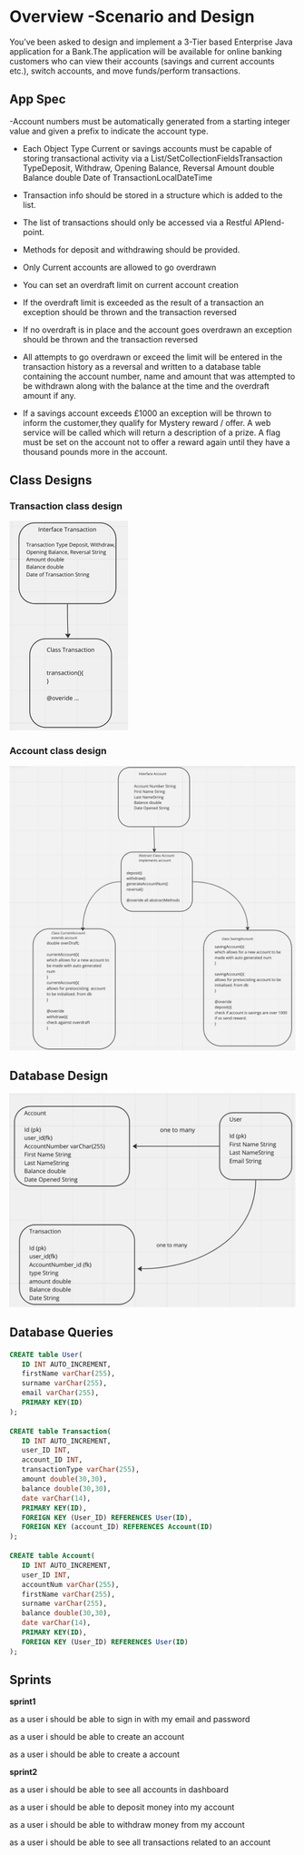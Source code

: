 # Overview -Scenario and Design

You’ve been asked to design and implement a 3-Tier based Enterprise Java application for a Bank.The application will be available for online banking customers who can view their accounts (savings and current accounts etc.), switch accounts, and move funds/perform transactions.

## App Spec 
-Account numbers must be automatically generated from a starting integer value and given a prefix to indicate the account type.

- Each Object Type Current or savings accounts must be capable of storing transactional activity via a List/SetCollectionFieldsTransaction TypeDeposit, Withdraw, Opening Balance, Reversal Amount double Balance double Date of TransactionLocalDateTime

- Transaction info should be stored in a structure which is added to the list.

- The list of transactions should only be accessed via a Restful APIend-point.

- Methods for deposit and withdrawing should be provided.

- Only Current accounts are allowed to go overdrawn

- You can set an overdraft limit on current account creation

- If the overdraft limit is exceeded as the result of a transaction an exception should be thrown and the transaction reversed

- If no overdraft is in place and the account goes overdrawn an exception should be thrown and the transaction reversed

- All attempts to go overdrawn or exceed the limit will be entered in the transaction history as a reversal and written to a database table containing the account number, name and amount that was attempted to be withdrawn along with the balance at the time and the overdraft amount if any.

- If a savings account exceeds £1000 an exception will be thrown to inform the customer,they qualify for Mystery reward / offer. A web service will be called which will return a description of a prize. A flag must be set on the account not to offer a reward again until they have a thousand pounds more in the account. 

## Class Designs

### Transaction class design 
![transaction](./diagrams/transaction.png)

### Account class design 
![account](./diagrams/account.png)

## Database Design 
![db](./diagrams/database.png)

## Database Queries  

```Sql
CREATE table User( 
   ID INT AUTO_INCREMENT,
   firstName varChar(255),
   surname varChar(255),
   email varChar(255),
   PRIMARY KEY(ID)
);

CREATE table Transaction( 
   ID INT AUTO_INCREMENT,
   user_ID INT,
   account_ID INT,
   transactionType varChar(255),
   amount double(30,30),
   balance double(30,30),
   date varChar(14),
   PRIMARY KEY(ID),
   FOREIGN KEY (User_ID) REFERENCES User(ID),
   FOREIGN KEY (account_ID) REFERENCES Account(ID)
);

CREATE table Account( 
   ID INT AUTO_INCREMENT,
   user_ID INT,
   accountNum varChar(255),
   firstName varChar(255),
   surname varChar(255),
   balance double(30,30),
   date varChar(14),
   PRIMARY KEY(ID),
   FOREIGN KEY (User_ID) REFERENCES User(ID)
);
```


## Sprints

**sprint1**


as a user 
i should be able to sign in 
with my email and password 

as a user 
i should be able to create an
account

as a user 
i should be able to create a account

**sprint2**

as a user 
i should be able to see all 
accounts in dashboard 

as a user 
i should be able to deposit 
money into my account 

as a user 
i should be able to withdraw money from my account 

as a user 
i should be able to see
all transactions related to an account 